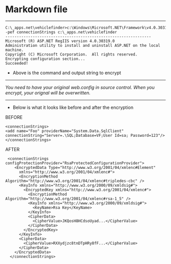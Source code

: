 ﻿# Markdown file
---


    C:\_apps.net\vehiclefinder>c:\Windows\Microsoft.NET\Framework\v4.0.30319\aspnet_regiis.exe -pef connectionStrings c:\_apps.net\vehiclefinder
    ----------------------------------------------------------------
    Microsoft (R) ASP.NET RegIIS version 4.0.30319.0
    Administration utility to install and uninstall ASP.NET on the local machine.
    Copyright (C) Microsoft Corporation.  All rights reserved.
    Encrypting configuration section...
    Succeeded!

- Above is the command and output string to encrypt

---

_You need to have your original web.config in source control. When you encrypt, your orignal will be overwritten._

---

- Below is what it looks like before and after the encryption

BEFORE

    <connectionStrings>
    <add name="Foo" providerName="System.Data.SqlClient" connectionString="Server=.\SQL;Database=VF;User Id=sa; Password=123"/>
    </connectionStrings>


AFTER

     <connectionStrings configProtectionProvider="RsaProtectedConfigurationProvider">
        <EncryptedData Type="http://www.w3.org/2001/04/xmlenc#Element"
          xmlns="http://www.w3.org/2001/04/xmlenc#">
          <EncryptionMethod Algorithm="http://www.w3.org/2001/04/xmlenc#tripledes-cbc" />
          <KeyInfo xmlns="http://www.w3.org/2000/09/xmldsig#">
            <EncryptedKey xmlns="http://www.w3.org/2001/04/xmlenc#">
              <EncryptionMethod Algorithm="http://www.w3.org/2001/04/xmlenc#rsa-1_5" />
              <KeyInfo xmlns="http://www.w3.org/2000/09/xmldsig#">
                <KeyName>Rsa Key</KeyName>
              </KeyInfo>
              <CipherData>
                <CipherValue>JKQosH8HCdsoUyad...</CipherValue>
              </CipherData>
            </EncryptedKey>
          </KeyInfo>
          <CipherData>
            <CipherValue>RXXydjzc8tnDTpHRy8fF...</CipherValue>
          </CipherData>
        </EncryptedData>
      </connectionStrings>

